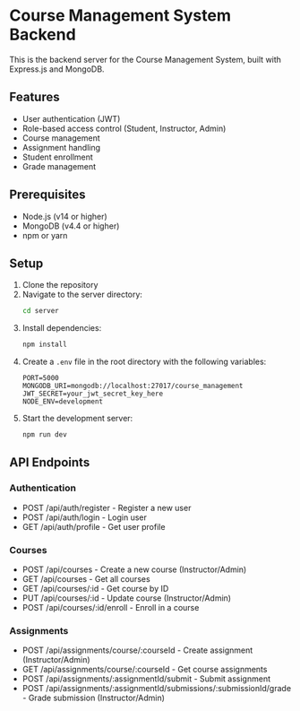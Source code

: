 # Course Management System Backend

This is the backend server for the Course Management System, built with Express.js and MongoDB.

## Features

- User authentication (JWT)
- Role-based access control (Student, Instructor, Admin)
- Course management
- Assignment handling
- Student enrollment
- Grade management

## Prerequisites

- Node.js (v14 or higher)
- MongoDB (v4.4 or higher)
- npm or yarn

## Setup

1. Clone the repository
2. Navigate to the server directory:
   ```bash
   cd server
   ```
3. Install dependencies:
   ```bash
   npm install
   ```
4. Create a `.env` file in the root directory with the following variables:
   ```
   PORT=5000
   MONGODB_URI=mongodb://localhost:27017/course_management
   JWT_SECRET=your_jwt_secret_key_here
   NODE_ENV=development
   ```
5. Start the development server:
   ```bash
   npm run dev
   ```

## API Endpoints

### Authentication

- POST /api/auth/register - Register a new user
- POST /api/auth/login - Login user
- GET /api/auth/profile - Get user profile

### Courses

- POST /api/courses - Create a new course (Instructor/Admin)
- GET /api/courses - Get all courses
- GET /api/courses/:id - Get course by ID
- PUT /api/courses/:id - Update course (Instructor/Admin)
- POST /api/courses/:id/enroll - Enroll in a course

### Assignments

- POST /api/assignments/course/:courseId - Create assignment (Instructor/Admin)
- GET /api/assignments/course/:courseId - Get course assignments
- POST /api/assignments/:assignmentId/submit - Submit assignment
- POST /api/assignments/:assignmentId/submissions/:submissionId/grade - Grade submission (Instructor/Admin)
